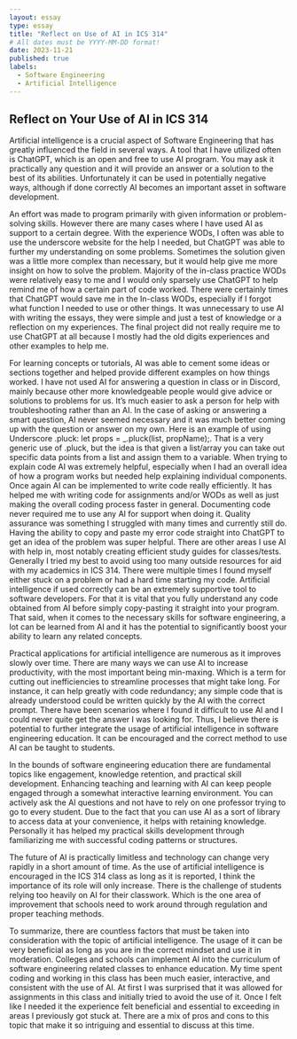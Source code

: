```yaml
---
layout: essay
type: essay
title: "Reflect on Use of AI in ICS 314"
# All dates must be YYYY-MM-DD format!
date: 2023-11-21
published: true
labels:
  - Software Engineering
  - Artificial Intelligence
---
```




## Reflect on Your Use of AI in ICS 314
Artificial intelligence is a crucial aspect of Software Engineering that has greatly influenced the field in several ways. A tool that I have utilized often is ChatGPT, which is an open and free to use AI program. You may ask it practically any question and it will provide an answer or a solution to the best of its abilities. Unfortunately it can be used in potentially negative ways, although if done correctly AI becomes an important asset in software development.

An effort was made to program primarily with given information or problem-solving skills. However there are many cases where I have used AI as support to a certain degree. With the experience WODs, I often was able to use the underscore website for the help I needed, but ChatGPT was able to further my understanding on some problems. Sometimes the solution given was a little more complex than necessary, but it would help give me more insight on how to solve the problem. Majority of the in-class practice WODs were relatively easy to me and I would only sparsely use ChatGPT to help remind me of how a certain part of code worked. There were certainly times that ChatGPT would save me in the In-class WODs, especially if I forgot what function I needed to use or other things. It was unnecessary to use AI with writing the essays, they were simple and just a test of knowledge or a reflection on my experiences. The final project did not really require me to use ChatGPT at all because I mostly had the old digits experiences and other examples to help me.

For learning concepts or tutorials, AI was able to cement some ideas or sections together and helped provide different examples on how things worked. I have not used AI for answering a question in class or in Discord, mainly because other more knowledgeable people would give advice or solutions to problems for us. It’s much easier to ask a person for help with troubleshooting rather than an AI. In the case of asking or answering a smart question, AI never seemed necessary and it was much better coming up with the question or answer on my own. Here is an example of using Underscore .pluck: let props = _.pluck(list, propName);. That is a very generic use of .pluck, but the idea is that given a list/array you can take out specific data points from a list and assign them to a variable. When trying to explain code AI was extremely helpful, especially when I had an overall idea of how a program works but needed help explaining individual components. Once again AI can be implemented to write code really efficiently. It has helped me with writing code for assignments and/or WODs as well as just making the overall coding process faster in general. Documenting code never required me to use any AI for support when doing it. Quality assurance was something I struggled with many times and currently still do. Having the ability to copy and paste my error code straight into ChatGPT to get an idea of the problem was super helpful. There are other areas I use AI with help in, most notably creating efficient study guides for classes/tests.
Generally I tried my best to avoid using too many outside resources for aid with my academics in ICS 314. There were multiple times I found myself either stuck on a problem or had a hard time starting my code. Artificial intelligence if used correctly can be an extremely supportive tool to software developers. For that it is vital that you fully understand any code obtained from AI before simply copy-pasting it straight into your program. That said, when it comes to the necessary skills for software engineering, a lot can be learned from AI and it has the potential to significantly boost your ability to learn any related concepts.

Practical applications for artificial intelligence are numerous as it improves slowly over time. There are many ways we can use AI to increase productivity, with the most important being min-maxing. Which is a term for cutting out inefficiencies to streamline processes that might take long. For instance, it can help greatly with code redundancy; any simple code that is already understood could be written quickly by the AI with the correct prompt. There have been scenarios where I found it difficult to use AI and I could never quite get the answer I was looking for. Thus, I believe there is potential to further integrate the usage of artificial intelligence in software engineering education. It can be encouraged and the correct method to use AI can be taught to students.

In the bounds of software engineering education there are fundamental topics like engagement, knowledge retention, and practical skill development. Enhancing teaching and learning with AI can keep people engaged through a somewhat interactive learning environment. You can actively ask the AI questions and not have to rely on one professor trying to go to every student. Due to the fact that you can use AI as a sort of library to access data at your convenience, it helps with retaining knowledge. Personally it has helped my practical skills development through familiarizing me with successful coding patterns or structures.

The future of AI is practically limitless and technology can change very rapidly in a short amount of time. As the use of artificial intelligence is encouraged in the ICS 314 class as long as it is reported, I think the importance of its role will only increase. There is the challenge of students relying too heavily on AI for their classwork. Which is the one area of improvement that schools need to work around through regulation and proper teaching methods.

To summarize, there are countless factors that must be taken into consideration with the topic of artificial intelligence. The usage of it can be very beneficial as long as you are in the correct mindset and use it in moderation. Colleges and schools can implement AI into the curriculum of software engineering related classes to enhance education. My time spent coding and working in this class has been much easier, interactive, and consistent with the use of AI. At first I was surprised that it was allowed for assignments in this class and initially tried to avoid the use of it. Once I felt like I needed it the experience felt beneficial and essential to exceeding in areas I previously got stuck at. There are a mix of pros and cons to this topic that make it so intriguing and essential to discuss at this time. 
